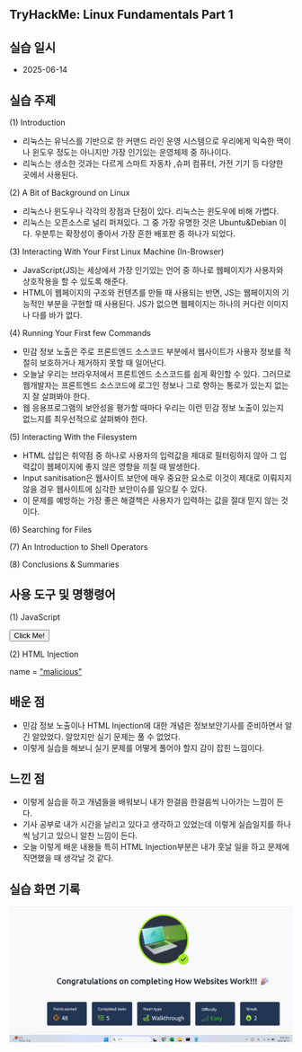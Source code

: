 ## TryHackMe: Linux Fundamentals Part 1

## 실습 일시
 - 2025-06-14

## 실습 주제
(1) Introduction 
 - 리눅스는 유닉스를 기반으로 한 커맨드 라인 운영 시스템으로 우리에게 익숙한 맥이나 윈도우 정도는 아니지만 가장 인기있는 운영체제 중 하나이다.
 - 리눅스는 생소한 것과는 다르게 스마트 자동차 ,슈퍼 컴퓨터, 가전 기기 등 다양한 곳에서 사용된다.

(2) A Bit of Background on Linux
 - 리눅스나 윈도우나 각각의 장점과 단점이 있다. 리눅스는 윈도우에 비해 가볍다.
 - 리눅스는 오픈소스로 널리 퍼져있다. 그 중 가장 유명한 것은 Ubuntu&Debian 이다. 우분투는 확장성이 좋아서 가장 흔한 배포판 중 하나가 되었다.

(3) Interacting With Your First Linux Machine (In-Browser)
 - JavaScript(JS)는 세상에서 가장 인기있는 언어 중 하나로 웹페이지가 사용자와 상호작용을 할 수 있도록 해준다.
 - HTML이 웹페이지의 구조와 컨텐츠를 만들 때 사용되는 반면, JS는 웹페이지의 기능적인 부분을 구현할 때 사용된다. JS가 없으면 웹페이지는 하나의 커다란 이미지나 다를 바가 없다. 

(4) Running Your First few Commands
 - 민감 정보 노출은 주로 프론트엔드 소스코드 부분에서 웹사이트가 사용자 정보를 적절히 보호하거나 제거하지 못할 때 일어난다.
 - 오늘날 우리는 브라우저에서 프론트엔드 소스코드를 쉽게 확인할 수 있다. 그러므로 웹개발자는 프론트엔드 소스코드에 로그인 정보나 그로 향하는 통로가 있는지 없는지 잘 살펴봐야 한다.
 - 웹 응용프로그램의 보안성을 평가할 때마다 우리는 이런 민감 정보 노출이 있는지 없느지를 최우선적으로 살펴봐야 한다.

(5) Interacting With the Filesystem
 - HTML 삽입은 취약점 중 하나로 사용자의 입력값을 제대로 필터링하지 않아 그 입력값이 웹페이지에 좋지 않은 영향을 끼칠 때 발생한다.
 - Input sanitisation은 웹사이트 보안에 매우 중요한 요소로 이것이 제대로 이뤄지지 않을 경우 웹사이트에 심각한 보안이슈를 일으킬 수 있다.
 - 이 문제를 예방하는 가장 좋은 해결책은 사용자가 입력하는 값을 절대 믿지 않는 것이다. 

(6) Searching for Files

(7) An Introduction to Shell Operators

(8) Conclusions & Summaries


## 사용 도구 및 명행령어   
(1) JavaScript
   <script type = "text/javascript">
     document.getElementById("demo").innerHTML = "Hack the Planet";
   </script>
   <button onclick = 'document.getElementbyId("demo").innerHTML = "Button Clicked";'>
     Click Me!
   </button>

(2) HTML Injection
   <script>
     function sayHi() {
       const name = document.getElementById('name').value
       document.getElementById("welcome-msg").innerHTML = "Welcome" + name
       setTimeout(checkAnswer, 100)
     }
   </script>
   
   name = <a href = "http://hacker.com">"malicious"</a>

 
## 배운 점
 - 민감 정보 노출이나 HTML Injection에 대한 개념은 정보보안기사를 준비하면서 알긴 알았었다. 알았지만 실기 문제는 풀 수 없었다.
 - 이렇게 실습을 해보니 실기 문제를 어떻게 풀어야 할지 감이 잡힌 느낌이다.


## 느낀 점
 - 이렇게 실습을 하고 개념들을 배워보니 내가 한걸음 한걸음씩 나아가는 느낌이 든다.
 - 기사 공부로 내가 시간을 날리고 있다고 생각하고 있었는데 이렇게 실습일지를 하나씩 남기고 있으니 알찬 느낌이 든다.
 - 오늘 이렇게 배운 내용들 특히 HTML Injection부분은 내가 훗날 일을 하고 문제에 직면했을 때 생각날 것 같다.


## 실습 화면 기록
![실습 결과](images/How_Websites_Work.png)
